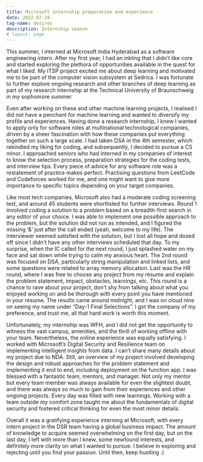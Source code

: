 ```yaml
---
title: Microsoft internship preparation and experience
date: 2022-07-19 
tag-name: desires
description: Internship season
# layout: page
---
```


This summer, I interned at Microsoft India Hyderabad as a software engineering intern. 
After my first year, I had an inkling that I didn’t like core and started exploring the plethora of opportunities available in the quest for what I liked. My ITSP project excited me about deep learning and motivated me to be part of the computer vision subsystem at Sedrica. I was fortunate to further explore ongoing research and other branches of deep learning as part of my research internship at the Technical University of Braunschweig in my sophomore summer. 

Even after working on these and other machine learning projects, I realised I did not have a penchant for machine learning and wanted to diversify my profile and experiences. Having done a research internship, I knew I wanted to apply only for software roles at multinational technological companies, driven by a sheer fascination with how these companies put everything together on such a large scale. I had taken DSA in the 4th semester, which rekindled my liking for coding, and subsequently, I decided to pursue a CS minor. I approached seniors who had interned in my companies of interest to know the selection process, preparation strategies for the coding tests, and interview tips. Every piece of advice for any software role was a restatement of practice makes perfect. Practising questions from LeetCode and Codeforces worked for me, and one might want to give more importance to specific topics depending on your target companies.

Like most tech companies, Microsoft also had a moderate coding screening test, and around 45 students were shortlisted for further interviews. Round 1 involved coding a solution to a problem based on a breadth-first search in any editor of your choice. I was able to implement one possible approach to the problem, but the solution did not run as intended, and I figured the missing ‘&’ just after the call ended (yeah, welcome to my life). The interviewer seemed satisfied with the solution, but I lost all hope and dozed off since I didn’t have any other interviews scheduled that day. To my surprise, when the IC called for the next round, I just splashed water on my face and sat down while trying to calm my anxious heart. The 2nd round was focused on DSA, particularly string manipulation and linked lists, and some questions were related to array memory allocation. Last was the HR round, where I was free to choose any project from my resume and explain the problem statement, impact, obstacles, learnings, etc. This round is a chance to rave about your project, don’t shy from talking about what you enjoyed working on and be thorough with every point you have mentioned in your resume. The results came around midnight, and I was on cloud nine on seeing my name under “Day-1 Final Selections”. I got the company of my preference, and trust me, all that hard work is worth this moment. 

Unfortunately, my internship was WFH, and I did not get the opportunity to witness the vast campus, amenities, and the thrill of working offline with your team. Nevertheless, the online experience was equally satisfying. I worked with Microsoft’s Digital Security and Resilience team on implementing intelligent insights from data. I can’t share many details about my project due to NDA. Still, an overview of my project involved developing the design and robust approaches for the problem statement and implementing it end to end, including deployment on the function app. I was blessed with a fantastic team, mentors, and manager. Not only my mentor but every team member was always available for even the slightest doubt, and there was always so much to gain from their experiences and other ongoing projects. Every day was filled with new learnings. Working with a team outside my comfort zone taught me about the fundamentals of digital security and fostered critical thinking for even the most minor details.

Overall it was a gratifying experience interning at Microsoft, with every intern project in the DSR team having a global business impact. The amount of knowledge to acquire seemed overwhelming on the first day, but on the last day, I left with more than I knew, some newfound interests, and definitely more clarity on what I wanted to pursue. I believe in exploring and rejecting until you find your passion. Until then, keep hustling :)